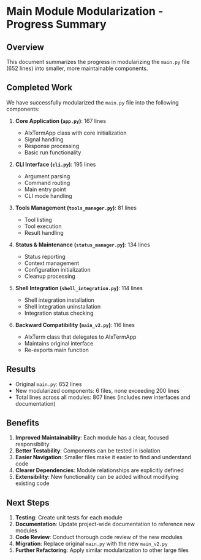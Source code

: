 # Main Module Modularization - Progress Summary

## Overview

This document summarizes the progress in modularizing the `main.py` file (652 lines) into smaller, more maintainable components.

## Completed Work

We have successfully modularized the `main.py` file into the following components:

1. **Core Application (`app.py`)**: 167 lines
   - AIxTermApp class with core initialization
   - Signal handling
   - Response processing
   - Basic run functionality

2. **CLI Interface (`cli.py`)**: 195 lines
   - Argument parsing
   - Command routing
   - Main entry point
   - CLI mode handling

3. **Tools Management (`tools_manager.py`)**: 81 lines
   - Tool listing
   - Tool execution
   - Result handling

4. **Status & Maintenance (`status_manager.py`)**: 134 lines
   - Status reporting
   - Context management
   - Configuration initialization
   - Cleanup processing

5. **Shell Integration (`shell_integration.py`)**: 114 lines
   - Shell integration installation
   - Shell integration uninstallation
   - Integration status checking

6. **Backward Compatibility (`main_v2.py`)**: 116 lines
   - AIxTerm class that delegates to AIxTermApp
   - Maintains original interface
   - Re-exports main function

## Results

- Original `main.py`: 652 lines
- New modularized components: 6 files, none exceeding 200 lines
- Total lines across all modules: 807 lines (includes new interfaces and documentation)

## Benefits

1. **Improved Maintainability**: Each module has a clear, focused responsibility
2. **Better Testability**: Components can be tested in isolation
3. **Easier Navigation**: Smaller files make it easier to find and understand code
4. **Clearer Dependencies**: Module relationships are explicitly defined
5. **Extensibility**: New functionality can be added without modifying existing code

## Next Steps

1. **Testing**: Create unit tests for each module
2. **Documentation**: Update project-wide documentation to reference new modules
3. **Code Review**: Conduct thorough code review of the new modules
4. **Migration**: Replace original `main.py` with the new `main_v2.py`
5. **Further Refactoring**: Apply similar modularization to other large files
